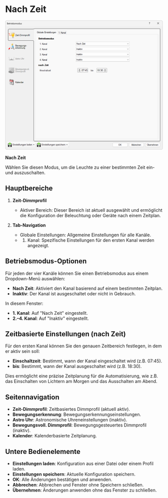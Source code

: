 # Nach Zeit

![Nach Zeit](nach-zeit.png)

**Nach Zeit**

Wählen Sie diesen Modus, um die Leuchte zu einer bestimmten Zeit ein- und auszuschalten.

## Hauptbereiche

1. **Zeit-Dimmprofil**
   - Aktiver Bereich: Dieser Bereich ist aktuell ausgewählt und ermöglicht die Konfiguration der Beleuchtung oder Geräte nach einem Zeitplan.

2. **Tab-Navigation**
   - Globale Einstellungen: Allgemeine Einstellungen für alle Kanäle.
   - 1. Kanal: Spezifische Einstellungen für den ersten Kanal werden angezeigt.

## Betriebsmodus-Optionen

Für jeden der vier Kanäle können Sie einen Betriebsmodus aus einem Dropdown-Menü auswählen:

- **Nach Zeit**: Aktiviert den Kanal basierend auf einem bestimmten Zeitplan.
- **Inaktiv**: Der Kanal ist ausgeschaltet oder nicht in Gebrauch.

In diesem Fenster:
- **1. Kanal**: Auf "Nach Zeit" eingestellt.
- **2.–4. Kanal**: Auf "Inaktiv" eingestellt.

## Zeitbasierte Einstellungen (nach Zeit)

Für den ersten Kanal können Sie den genauen Zeitbereich festlegen, in dem er aktiv sein soll:

- **Einschaltzeit**: Bestimmt, wann der Kanal eingeschaltet wird (z.B. 07:45).
- **bis**: Bestimmt, wann der Kanal ausgeschaltet wird (z.B. 18:30).

Dies ermöglicht eine präzise Zeitplanung für die Automatisierung, wie z.B. das Einschalten von Lichtern am Morgen und das Ausschalten am Abend.

## Seitennavigation

- **Zeit-Dimmprofil**: Zeitbasiertes Dimmprofil (aktuell aktiv).
- **Bewegungserkennung**: Bewegungserkennungseinstellungen.
- **Astro Uhr**: Astronomische Uhreneinstellungen (inaktiv).
- **Bewegungsvoll. Dimmprofil**: Bewegungsgesteuertes Dimmprofil (inaktiv).
- **Kalender**: Kalenderbasierte Zeitplanung.

## Untere Bedienelemente

- **Einstellungen laden**: Konfiguration aus einer Datei oder einem Profil laden.
- **Einstellungen speichern**: Aktuelle Konfiguration speichern.
- **OK**: Alle Änderungen bestätigen und anwenden.
- **Abbrechen**: Abbrechen und Fenster ohne Speichern schließen.
- **Übernehmen**: Änderungen anwenden ohne das Fenster zu schließen.